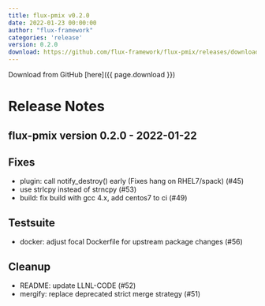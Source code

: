 ```yaml
---
title: flux-pmix v0.2.0
date: 2022-01-23 00:00:00
author: "flux-framework"
categories: 'release'
version: 0.2.0
download: https://github.com/flux-framework/flux-pmix/releases/download/v0.2.0/flux-pmix-0.2.0.tar.gz
---
```


Download from GitHub [here]({{ page.download }})

# Release Notes

flux-pmix version 0.2.0 - 2022-01-22
------------------------------------

## Fixes

 * plugin: call notify_destroy() early (Fixes hang on RHEL7/spack) (#45)
 * use strlcpy instead of strncpy (#53)
 * build: fix build with gcc 4.x, add centos7 to ci (#49)

## Testsuite

 * docker: adjust focal Dockerfile for upstream package changes (#56)

## Cleanup

 * README: update LLNL-CODE (#52)
 * mergify: replace deprecated strict merge strategy (#51)
